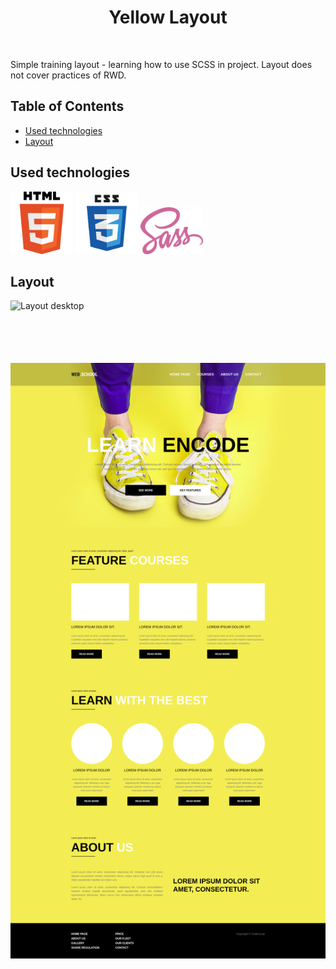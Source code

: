 <h1 align="center"> Yellow Layout </h1><br>
<p align="left">
  Simple training layout - learning how to use SCSS in project.
  Layout does not cover practices of RWD.
</p>

## Table of Contents

- [Used technologies](#used-technologies)
- [Layout](#layout)

## Used technologies

<div>
	<img src="https://raw.githubusercontent.com/rpanasiuk/yellow-layout/master/images/html.png" alt="HTML icon" style="display: inline-block;" width="100" />
	<img src="https://raw.githubusercontent.com/rpanasiuk/yellow-layout/master/images/css.png" alt="CSS icon" style="display: inline-block;" width="100" />
	<img src="https://raw.githubusercontent.com/rpanasiuk/yellow-layout/master/images/sass.png" alt="Sass icon" style="display: inline-block;" width="100" />
</div>

## Layout

<div>
	<img src="https://cdn4.iconfinder.com/data/icons/proglyphs-computers-and-development/512/iMac-512.png" alt="Layout desktop" style="display: inline-block;" height="100" />

</div>

<img src="https://raw.githubusercontent.com/rpanasiuk/yellow-layout/master/images/layout_desktop.png" alt="Layout desktop" />